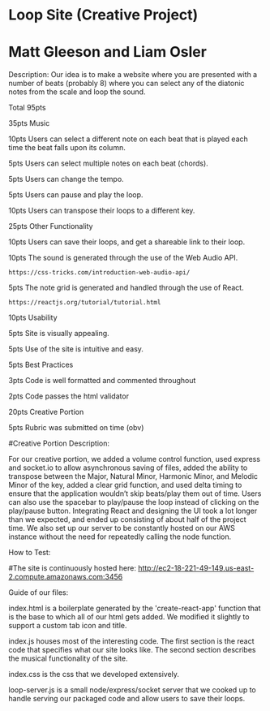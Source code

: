 # Loop Site (Creative Project)
# Matt Gleeson and Liam Osler

Description: Our idea is to make a website where you are presented with a number of beats (probably 8) where you can select any of the diatonic notes from the scale and loop the sound.

Total 95pts

35pts Music

  10pts Users can select a different note on each beat that is played each time the beat falls upon its column.

  5pts Users can select multiple notes on each beat (chords).

  5pts Users can change the tempo.

  5pts Users can pause and play the loop.

  10pts Users can transpose their loops to a different key.

25pts Other Functionality

  10pts Users can save their loops, and get a shareable link to their loop.

  10pts The sound is generated through the use of the Web Audio API.

    https://css-tricks.com/introduction-web-audio-api/

  5pts The note grid is generated and handled through the use of React.

    https://reactjs.org/tutorial/tutorial.html

10pts Usability


  5pts Site is visually appealing.

  5pts Use of the site is intuitive and easy.

5pts Best Practices

  3pts Code is well formatted and commented throughout

  2pts Code passes the html validator

20pts Creative Portion

5pts Rubric was submitted on time (obv)

#Creative Portion Description:

For our creative portion, we added a volume control function, used express and socket.io to allow asynchronous saving of files, added the ability to transpose between the Major, Natural Minor, Harmonic Minor, and Melodic Minor of the key, added a clear grid function, and used delta timing to ensure that the application wouldn’t skip beats/play them out of time. Users can also use the spacebar to play/pause the loop instead of clicking on the play/pause button. Integrating React and designing the UI took a lot longer than we expected, and ended up consisting of about half of the project time. We also set up our server to be constantly hosted on our AWS instance without the need for repeatedly calling the node function.

How to Test:

#The site is continuously hosted here: http://ec2-18-221-49-149.us-east-2.compute.amazonaws.com:3456

Guide of our files:

index.html is a boilerplate generated by the 'create-react-app' function that is the base to which all of our html gets added. We modified it slightly to support a custom tab icon and title.

index.js houses most of the interesting code. The first section is the react code that specifies what our site looks like. The second section describes the musical functionality of the site.

index.css is the css that we developed extensively.

loop-server.js is a small node/express/socket server that we cooked up to handle serving our packaged code and allow users to save their loops.